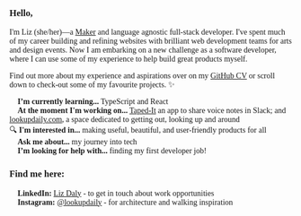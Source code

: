 <body style="font-family:georgia, serif;">

### Hello, 👋

I'm Liz (she/her)—a [Maker](https://makers.tech/) and language agnostic full-stack developer. I've spent much of my career building and refining websites with brilliant web development teams for arts and design events. Now I am embarking on a new challenge as a software developer, where I can use some of my experience to help build great products myself. 

Find out more about my experience and aspirations over on my [GitHub CV](https://github.com/lookupdaily/CV) or scroll down to check-out some of my favourite projects. ✨

🌱  **I’m currently learning...** TypeScript and React  
🔭  **At the moment I'm working on...** [Taped-It](https://github.com/voice-notes) an app to share voice notes in Slack; and [lookupdaily.com](https://github.com/lookupdaily/website), a space dedicated to getting out, looking up and around  
🔍  **I'm interested in...** making useful, beautiful, and user-friendly products for all  
💬  **Ask me about...** my journey into tech  
🤔  **I’m looking for help with...** finding my first developer job!

### Find me here:
🛄  **LinkedIn:** [Liz Daly](http://linkedin.com/in/lookupdaily)  - to get in touch about work opportunities  
📸 **Instagram:** [@lookupdaily](https://www.instagram.com/lookupdaily/) - for architecture and walking inspiration
</body>